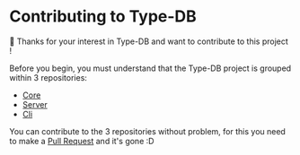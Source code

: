# Contributing to Type-DB
🎉 Thanks for your interest in Type-DB and want to contribute to this project !

Before you begin, you must understand that the Type-DB project is grouped within 3 repositories:
 - [Core](https://github.com/Type-DB/Core)
 - [Server](https://github.com/Type-DB/Server)
 - [Cli](https://github.com/Type-DB/Cli)

You can contribute to the 3 repositories without problem, for this you need to make a [Pull Request](https://help.github.com/articles/about-pull-requests/) and it's gone :D
